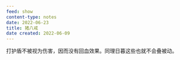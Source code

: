 ```yaml
---
feed: show
content-type: notes
date: 2022-06-23
title: 猪八戒
date created: 2022-06-09
---
```

打护盾不被视为伤害，因而没有回血效果。同理日暮这些也就不会叠被动。
